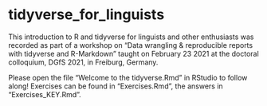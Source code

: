 # tidyverse_for_linguists
This introduction to R and tidyverse for linguists and other enthusiasts was recorded as part of a workshop on “Data wrangling &amp; reproducible reports with tidyverse and R-Markdown” taught on February 23 2021 at the doctoral colloquium, DGfS 2021, in Freiburg, Germany. 

Please open the file “Welcome to the tidyverse.Rmd” in RStudio to follow along! Exercises can be found in “Exercises.Rmd”, the answers in “Exercises_KEY.Rmd”.
